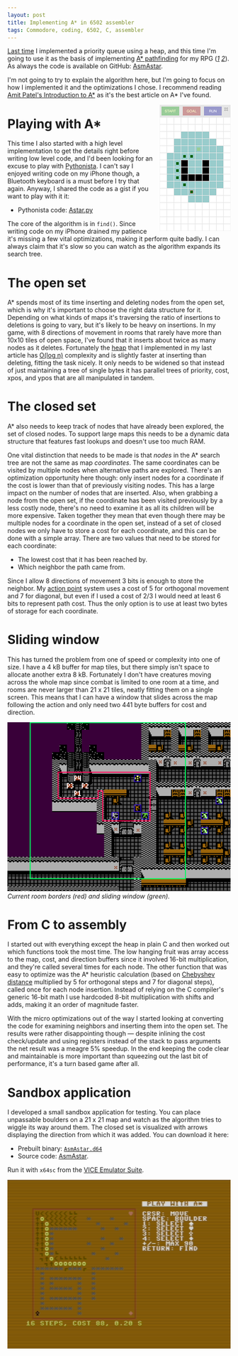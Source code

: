 ```yaml
---
layout: post
title: Implementing A* in 6502 assembler
tags: Commodore, coding, 6502, C, assembler
---
```


[Last time](/2014/05/02/priority-qeue-in-asm.html) I implemented a priority queue using a heap, and this time I'm going to use it as the basis of implementing [A\* pathfinding](http://theory.stanford.edu/~amitp/GameProgramming/) for my RPG (*[1](/images/Mutant-Combat.png) [2](/images/Mutant-World.png)*). As always the code is available on GitHub: [AsmAstar](https://github.com/MagerValp/AsmAstar).

I'm not going to try to explain the algorithm here, but I'm going to focus on how I implemented it and the optimizations I chose. I recommend reading [Amit Patel's Introduction to A\*](http://theory.stanford.edu/~amitp/GameProgramming/AStarComparison.html) as it's the best article on A\* I've found.


<img src="/images/AstarPy.png" alt="Astar.py" style="float:right; margin-left: 15px">

# Playing with A\*

This time I also started with a high level implementation to get the details right before writing low level code, and I'd been looking for an excuse to play with [Pythonista](http://omz-software.com/pythonista/). I can't say I enjoyed writing code on my iPhone though, a Bluetooth keyboard is a must before I try that again. Anyway, I shared the code as a gist if you want to play with it it:

* Pythonista code: [Astar.py](https://gist.github.com/MagerValp/11369992)

The core of the algorithm is in `find()`. Since writing code on my iPhone drained my patience it's missing a few vital optimizations, making it perform quite badly. I can always claim that it's slow so you can watch as the algorithm expands its search tree.


# The open set

A\* spends most of its time inserting and deleting nodes from the open set, which is why it's important to choose the right data structure for it. Depending on what kinds of maps it's traversing the ratio of insertions to deletions is going to vary, but it's likely to be heavy on insertions. In my game, with 8 directions of movement in rooms that rarely have more than 10x10 tiles of open space, I've found that it inserts about twice as many nodes as it deletes. Fortunately the [heap](/2014/05/02/priority-qeue-in-asm.html) that I implemented in my last article has [O(log n)](http://bigocheatsheet.com/) complexity and is slightly faster at inserting than deleting, fitting the task nicely. It only needs to be widened so that instead of just maintaining a tree of single bytes it has parallel trees of priority, cost, xpos, and ypos that are all manipulated in tandem.


# The closed set

A\* also needs to keep track of nodes that have already been explored, the set of closed nodes. To support large maps this needs to be a dynamic data structure that features fast lookups and doesn't use too much RAM.

One vital distinction that needs to be made is that *nodes* in the A\* search tree are not the same as map *coordinates*. The same coordinates can be visited by multiple nodes when alternative paths are explored. There's an optimization opportunity here though: only insert nodes for a coordinate if the cost is lower than that of previously visiting nodes. This has a large impact on the number of nodes that are inserted. Also, when grabbing a node from the open set, if the coordinate has been visited previously by a less costly node, there's no need to examine it as all its children will be more expensive. Taken together they mean that even though there may be multiple nodes for a coordinate in the open set, instead of a set of closed nodes we only have to store a cost for each coordinate, and this can be done with a simple array. There are two values that need to be stored for each coordinate:

* The lowest cost that it has been reached by.
* Which neighbor the path came from.

Since I allow 8 directions of movement 3 bits is enough to store the neighbor. My [action point](http://en.wikipedia.org/wiki/Action_point) system uses a cost of 5 for orthogonal movement and 7 for diagonal, but even if I used a cost of 2/3 I would need at least 6 bits to represent path cost. Thus the only option is to use at least two bytes of storage for each coordinate.


# Sliding window

This has turned the problem from one of speed or complexity into one of size. I have a 4&nbsp;kB buffer for map tiles, but there simply isn't space to allocate another extra 8 kB. Fortunately I don't have creatures moving across the whole map since combat is limited to one room at a time, and rooms are never larger than 21&nbsp;x&nbsp;21 tiles, neatly fitting them on a single screen. This means that I can have a window that slides across the map following the action and only need two 441 byte buffers for cost and direction.

![Sliding Window](/images/Mutant-Sliding-Window.png)
*Current room borders (red) and sliding window (green).*


# From C to assembly

I started out with everything except the heap in plain C and then worked out which functions took the most time. The low hanging fruit was array access to the map, cost, and direction buffers since it involved 16-bit multiplication, and they're called several times for each node. The other function that was easy to optimize was the A* heuristic calculation (based on [Chebyshev distance](http://en.wikipedia.org/wiki/Chebyshev_distance) multiplied by 5 for orthogonal steps and 7 for diagonal steps), called once for each node insertion. Instead of relying on the C compiler's generic 16-bit math I use hardcoded 8-bit multiplication with shifts and adds, making it an order of magnitude faster.

With the micro optimizations out of the way I started looking at converting the code for examining neighbors and inserting them into the open set. The results were rather disappointing though &mdash; despite inlining the cost check/update and using registers instead of the stack to pass arguments the net result was a meagre 5% speedup. In the end keeping the code clear and maintainable is more important than squeezing out the last bit of performance, it's a turn based game after all.


# Sandbox application

I developed a small sandbox application for testing. You can place unpassable boulders on a 21&nbsp;x&nbsp;21 map and watch as the algorithm tries to wiggle its way around them. The closed set is visualized with arrows displaying the direction from which it was added. You can download it here:

* Prebuilt binary: [`AsmAstar.d64`](/data/AsmAstar.d64)
* Source code: [AsmAstar](https://github.com/MagerValp/AsmAstar).

Run it with `x64sc` from the [VICE Emulator Suite](http://vice-emu.sourceforge.net/index.html#download).

![AsmAstar](/images/asmastar.png)

